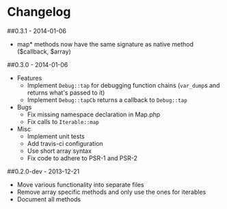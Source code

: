 # Changelog

##0.3.1 - 2014-01-06
- map\* methods now have the same signature as native method ($callback, $array)

##0.3.0 - 2014-01-06
- Features
  - Implement `Debug::tap` for debugging function chains
    (`var_dump`s and returns what's passed to it)
  - Implement `Debug::tapCb` returns a callback to `Debug::tap`
- Bugs
  - Fix missing namespace declaration in Map.php
  - Fix calls to `Iterable::map`
- Misc
  - Implement unit tests
  - Add travis-ci configuration
  - Use short array syntax
  - Fix code to adhere to PSR-1 and PSR-2

##0.2.0-dev - 2013-12-21
- Move various functionality into separate files
- Remove array specific methods and only use the ones for iterables
- Document all methods
